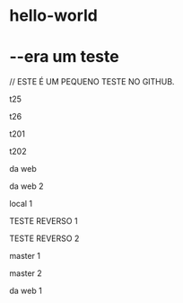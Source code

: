 # hello-world
<h1> --era um teste</h1>

// ESTE É UM PEQUENO TESTE NO GITHUB.

<p>t25</p>
<p>t26</p>
<p>t201</p>
<p>t202</p>
<p>da web</p>
<p>da web 2</p>
<p>local 1</p>
<p>TESTE REVERSO 1</p>
<p>TESTE REVERSO 2</p>
<p>master 1</p>
<p>master 2</p>
<p>da web 1</p>



